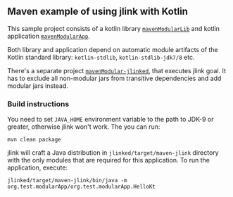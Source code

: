 ## Maven example of using jlink with Kotlin

This sample project consists of a kotlin library [`mavenModularLib`](library) and kotlin application [`mavenModularApp`](app).

Both library and application depend on automatic module artifacts of the Kotlin standard library: `kotlin-stdlib`, `kotlin-stdlib-jdk7/8` etc.

There's a separate project [`mavenModular-jlinked`](jlinked), that executes jlink goal. It has to exclude all non-modular jars from 
transitive dependencies and add modular jars instead.


### Build instructions

You need to set `JAVA_HOME` environment variable to the path to JDK-9 or greater, otherwise jlink won't work.
The you can run:

    mvn clean package
    
jlink will craft a Java distribution in `jlinked/target/maven-jlink` directory 
with the only modules that are required for this application.
To run the application, execute:
    
    jlinked/target/maven-jlink/bin/java -m org.test.modularApp/org.test.modularApp.HelloKt